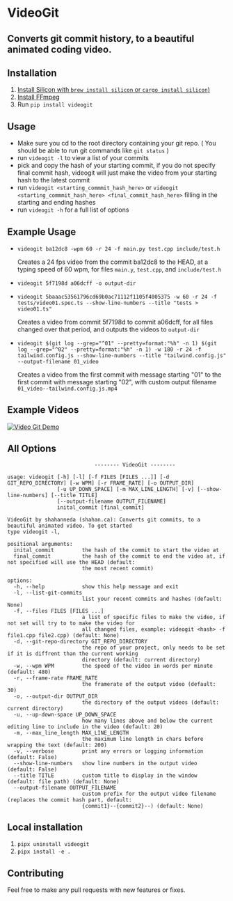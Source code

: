 # VideoGit
## Converts git commit history, to a beautiful animated coding video.
## Installation
1. [Install Silicon with `brew install silicon` or `cargo install silicon`)](https://github.com/Aloxaf/silicon)
2. [Install FFmpeg](https://ffmpeg.org/)
3. Run `pip install videogit`
## Usage
- Make sure you cd to the root directory containing your git repo. ( You should be able to run git commands like `git status` )
- run `videogit -l` to view a list of your commits
- pick and copy the hash of your starting commit, if you do not specify final commit hash, videogit will just make the video from your starting hash to the latest commit
- run `videogit <starting_commmit_hash_here>` or `videogit <starting_commmit_hash_here> <final_commit_hash_here>` filling in the starting and ending hashes
- run `videogit -h` for a full list of options

## Example Usage
- `videogit ba12dc8 -wpm 60 -r 24 -f main.py test.cpp include/test.h`
  
  Creates a 24 fps video from the commit ba12dc8 to the HEAD, at a typing speed of 60 wpm, for files `main.y`, `test.cpp`, and `include/test.h`
 
- `videogit 5f7198d a06dcff -o output-dir` 

- `videogit 5baaac53561796cd69b0ac71112f1105f4005375 -w 60 -r 24 -f tests/video01.spec.ts --show-line-numbers --title "tests > video01.ts"`

  Creates a video from commit 5f7198d to commit a06dcff, for all files changed over that period, and outputs the videos to `output-dir`

- `videogit $(git log --grep="^01" --pretty=format:"%h" -n 1) $(git log --grep="^02" --pretty=format:"%h" -n 1) -w 180 -r 24 -f tailwind.config.js --show-line-numbers --title "tailwind.config.js" --output-filename 01_video`

  Creates a video from the first commit with message starting "01" to the first commit with message starting "02", with custom output filename `01_video--tailwind.config.js.mp4`
## Example Videos
[![Video Git Demo](https://img.youtube.com/vi/872y0LlQmGg/0.jpg)](https://www.youtube.com/watch?v=872y0LlQmGg)

## All Options
```
                            -------- VideoGit --------                          

usage: videogit [-h] [-l] [-f FILES [FILES ...]] [-d GIT_REPO_DIRECTORY] [-w WPM] [-r FRAME_RATE] [-o OUTPUT_DIR]
                [-u UP_DOWN_SPACE] [-m MAX_LINE_LENGTH] [-v] [--show-line-numbers] [--title TITLE]
                [--output-filename OUTPUT_FILENAME]
                inital_commit [final_commit]

VideoGit by shahanneda (shahan.ca): Converts git commits, to a beautiful animated video. To get started
type videogit -l,

positional arguments:
  inital_commit         the hash of the commit to start the video at
  final_commit          the hash of the commit to end the video at, if not specified will use the HEAD (default:
                        the most recent commit)

options:
  -h, --help            show this help message and exit
  -l, --list-git-commits
                        list your recent commits and hashes (default: None)
  -f, --files FILES [FILES ...]
                        a list of specific files to make the video, if not set will try to to make the video for
                        all changed files, example: videogit <hash> -f file1.cpp file2.cpp) (default: None)
  -d, --git-repo-directory GIT_REPO_DIRECTORY
                        the repo of your project, only needs to be set if it is diffrent than the current working
                        directory (default: current directory)
  -w, --wpm WPM         the speed of the video in words per minute (default: 480)
  -r, --frame-rate FRAME_RATE
                        the framerate of the output video (default: 30)
  -o, --output-dir OUTPUT_DIR
                        the directory of the output videos (default: current directory)
  -u, --up-down-space UP_DOWN_SPACE
                        how many lines above and below the current editing line to include in the video (default: 20)
  -m, --max_line_length MAX_LINE_LENGTH
                        the maximum line length in chars before wrapping the text (default: 200)
  -v, --verbose         print any errors or logging information (default: False)
  --show-line-numbers   show line numbers in the output video (default: False)
  --title TITLE         custom title to display in the window (default: file path) (default: None)
  --output-filename OUTPUT_FILENAME
                        custom prefix for the output video filename (replaces the commit hash part, default:
                        {commit1}--{commit2}--) (default: None)
```

## Local installation
1. `pipx uninstall videogit`
2. `pipx install -e .`

## Contributing
Feel free to make any pull requests with new features or fixes.
